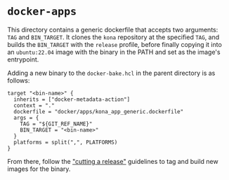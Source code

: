 # `docker-apps`

This directory contains a generic dockerfile that accepts two arguments: `TAG` and `BIN_TARGET`. It clones the `kona`
repository at the specified `TAG`, and builds the `BIN_TARGET` with the `release` profile, before finally copying it
into an `ubuntu:22.04` image with the binary in the PATH and set as the image's entrypoint.

Adding a new binary to the `docker-bake.hcl` in the parent directory is as follows:

```hcl
target "<bin-name>" {
  inherits = ["docker-metadata-action"]
  context = "."
  dockerfile = "docker/apps/kona_app_generic.dockerfile"
  args = {
    TAG = "${GIT_REF_NAME}"
    BIN_TARGET = "<bin-name>"
  }
  platforms = split(",", PLATFORMS)
}
```

From there, follow the ["cutting a release"](../README.md#cutting-a-release-for-maintainers--forks) guidelines to tag
and build new images for the binary.
